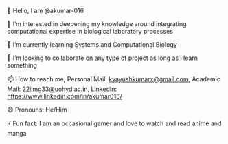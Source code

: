 👋 Hello, I am @akumar-016

👀 I’m interested in deepening my knowledge around integrating computational expertise in biological laboratory processes

🌱 I’m currently learning Systems and Computational Biology

💞️ I’m looking to collaborate on any type of project as long as i learn something

📫 How to reach me; Personal Mail: kvayushkumarx@gmail.com, Academic Mail: 22ilmg33@uohyd.ac.in, LinkedIn: https://www.linkedin.com/in/akumar016/

😄 Pronouns: He/Him

⚡ Fun fact: I am an occasional gamer and love to watch and read anime and manga
